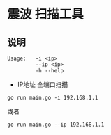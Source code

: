 #  震波 扫描工具

## 说明
~~~
Usage:   -i <ip>
         --ip <ip>
         -h --help
~~~
* IP地址 全端口扫描
~~~
go run main.go -i 192.168.1.1
~~~
或者
~~~
go run main.go --ip 192.168.1.1
~~~
